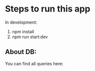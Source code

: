 # Steps to run this app
In development:
1. npm install
2. npm run start:dev

## About DB:
You can find all queries here:
